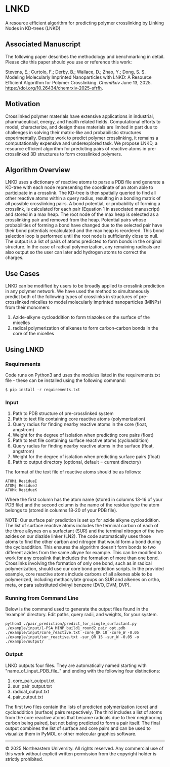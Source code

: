 # LNKD
A resource efficient algorithm for predicting polymer crosslinking by Linking Nodes in KD-trees (LNKD)

## Associated Manuscript
The following paper describes the methodology and benchmarking in detail. Please cite this paper should you use or reference this work:

Stevens, E.; Curtolo, F.; Derby, B.; Wallace, D.; Zhao, Y.; Dong, S. S. Modeling Molecularly Imprinted Nanoparticles with LNKD: A Resource Efficient Algorithm for Polymer Crosslinking. _ChemRxiv_ June 13, 2025. https://doi.org/10.26434/chemrxiv-2025-sfrfh.

## Motivation
Crosslinked polymer materials have extensive applications in industrial, pharmaceutical, energy, and health related fields. Computational efforts to model, characterize, and design these materials are limited in part due to challenges in solving their matrix-like and probabilistic structures experimentally. Despite work to predict polymer crosslinking, it remains a computationally expensive and underexplored task. We propose LNKD, a resource efficient algorithm for predicting pairs of reactive atoms in pre-crosslinked 3D structures to form crosslinked polymers. 

## Algorithm Overview
LNKD uses a dictionary of reactive atoms to parse a PDB file and generate a KD-tree with each node representing the coordinate of an atom able to participate in a crosslink. The KD-tree is then spatially queried to find all other reactive atoms within a query radius, resulting in a bonding matrix of all possible crosslinking pairs. A bond potential, or probability of forming a crosslink, is calculated for each pair (Equation 1 in associated manuscript) and stored in a max heap. The root node of the max heap is selected as a crosslinking pair and removed from the heap. Potential pairs whose probabilities of forming a bond have changed due to the selected pair have their bond potentials recalculated and the max heap is reordered. This bond selection loop is performed until the root node is sufficiently close to null. The output is a list of pairs of atoms predicted to form bonds in the original structure. In the case of radical polymerization, any remaining radicals are also output so the user can later add hydrogen atoms to correct the charges.

## Use Cases
LNKD can be modified by users to be broadly applied to crosslink prediction in any polymer network. We have used the method to simultaneously predict both of the following types of crosslinks in structures of pre-crosslinked micelles to model molecularly imprinted nanoparticles (MINPs) from their monomers:
1. Azide-alkyne cycloaddition to form triazoles on the surface of the micelles
2. radical polymerization of alkenes to form carbon-carbon bonds in the core of the micelles

## Using LNKD

### Requirements

Code runs on Python3 and uses the modules listed in the requirements.txt file - these can be installed using the following command:
```text
$ pip install -r requirements.txt
```

### Input
1. Path to PDB structure of pre-crosslinked system
2. Path to text file containing core reactive atoms (polymerization)
3. Query radius for finding nearby reactive atoms in the core (float, angstrom)
4. Weight for the degree of isolation when predicting core pairs (float)
5. Path to text file containing surface reactive atoms (cycloaddition)
6. Query radius for finding nearby reactive atoms in the surface (float, angstrom)
4. Weight for the degree of isolation when predicting surface pairs (float)
7. Path to output directory (optional, default = current directory)

The format of the text file of reactive atoms should be as follows:
```text
ATOMi ResidueI
ATOMj ResidueJ
ATOMk ResidueK
```
Where the first column has the atom name (stored in columns 13-16 of your PDB file) and the second column is the name of the residue type the atom belongs to (stored in columns 18-20 of your PDB file).

NOTE: Our surface pair prediction is set up for azide alkyne cycloaddition. The list of surface reactive atoms includes the terminal carbon of each of the three alkynes on a surfactant (SUR) and the terminal nitrogen of the two azides on our diazide linker (LN2). The code automatically uses those atoms to find the other carbon and nitrogen that would form a bond during the cycloaddition. This ensures the algorithm doesn't form bonds to two different azides from the same alkyne for example. This can be modified to work for any crosslink that includes the formation of more than one bond. Crosslinks involving the formation of only one bond, such as in radical polymerization, should use our core bond prediction scripts. In the provided example, core reactive atoms include carbons of all alkenes able to be polymerized, including methacrylate groups on SUR and alkenes on ortho, meta, or para substituted divinyl benzene (DVO, DVM, DVP).

### Running from Command Line

Below is the command used to generate the output files found in the 'example' directory. Edit paths, query radii, and weights, for your system.
```text
python3 ./pair_prediction/predict_for_single_surfactant.py ./example/input/1-PSA_MINP_build1_round2_pair_opt.pdb ./example/input/core_reactive.txt -core_QR 10 -core_W -0.05 ./example/input/sur_reactive.txt -sur_QR 15 -sur_W -0.05 -o ./example/output/
```

### Output
LNKD outputs four files. They are automatically named starting with "name_of_input_PDB_file_" and ending with the following four distinctions:
1. core_pair_output.txt
2. sur_pair_output.txt
3. radical_output.txt
4. pair_output.txt

The first two files contain the lists of predicted polymerization (core) and cycloaddition (surface) pairs respectively. The third includes a list of atoms from the core reactive atoms that became radicals due to their neighboring carbon being paired, but not being predicted to form a pair itself. The final output combines the list of surface and core pairs and can be used to visualize them in PyMOL or other molecular graphics software.

---
© 2025 Northeastern University. All rights reserved. Any commercial use of this work without explicit written permission from the copyright holder is strictly prohibited. 
